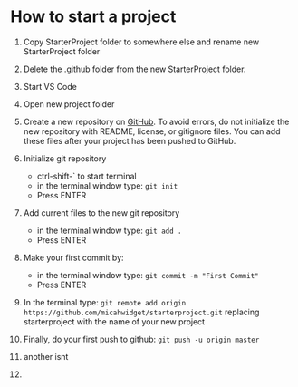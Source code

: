 # How to start a project

1. Copy StarterProject folder to somewhere else and rename new StarterProject folder
1. Delete the .github folder from the new StarterProject folder.
1. Start VS Code
1. Open new project folder
1. Create a new repository on [GitHub](https://github.com). To avoid errors, do not initialize the new repository with README, license, or gitignore files. You can add these files after your project has been pushed to GitHub.
1. Initialize git repository
    * ctrl-shift-` to start terminal
    * in the terminal window type: `git init`
    * Press ENTER
1. Add current files to the new git repository
    * in the terminal window type: `git add .`
    * Press ENTER
1. Make your first commit by:
    * in the terminal window type: `git commit -m "First Commit"`
    * Press ENTER

1. In the terminal type: `git remote add origin https://github.com/micahwidget/starterproject.git` replacing starterproject with the name of your new project
1. Finally, do your first push to github: `git push -u origin master`
1. another isnt
1. 